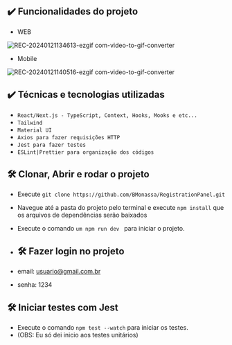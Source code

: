 ## ✔️ Funcionalidades do projeto

- WEB
  
![REC-20240121134613-ezgif com-video-to-gif-converter](https://github.com/BMonassa/RegistrationPanel/assets/91953401/d34769df-4050-47c7-b188-951beb4f61c4)

- Mobile

![REC-20240121140516-ezgif com-video-to-gif-converter](https://github.com/BMonassa/RegistrationPanel/assets/91953401/10eb8c00-3d98-4ad7-9b90-269d5eb49ae3)


## ✔️ Técnicas e tecnologias utilizadas

- `React/Next.js - TypeScript, Context, Hooks, Mooks e etc...`
- `Tailwind`
- `Material UI`
- `Axios para fazer requisições HTTP`
- `Jest para fazer testes`
- `ESLint|Prettier para organização dos códigos`

## 🛠️ Clonar, Abrir e rodar o projeto

-  Execute `git clone https://github.com/BMonassa/RegistrationPanel.git`
-  Navegue até a pasta do projeto pelo terminal e execute `npm install` que os arquivos de dependências serão baixados
-  Execute o comando `um npm run dev ` para iniciar o projeto.

-  ## 🛠️ Fazer login no projeto

-   email: usuario@gmail.com.br
-   senha: 1234


  ## 🛠️ Iniciar testes com Jest

-  Execute o comando ` npm test --watch ` para iniciar os testes.
-  (OBS: Eu só dei inicio aos testes unitários)

